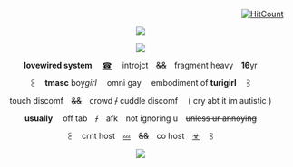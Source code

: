 
<div align="center">

<div align="right">
 
 [![HitCount](https://img.shields.io/endpoint?url=https%3A%2F%2Fhits.dwyl.com%2Flovewired%2Flovewired.json&style=flat-square&label=Views%20%3A&labelColor=%230D1117&color=%230D1117)](http://hits.dwyl.com/lovewired/lovewired)
 
 </div>

 ![](https://i.postimg.cc/NFcXPMVT/image.png)

  ![](https://i.postimg.cc/TYP4w4ym/ezgif-1-b58fb7ead5.gif)

 **lovewired system**  [☎](https://pronouns.cc/@malewife)  introjct ~~&&~~ fragment heavy **16**yr

 ⫕  **tmasc** boy*girl*  omni gay  embodiment of **turigirl**  ⫖

 touch discomf ~~&&~~ crowd ~~/~~ cuddle discomf  ( cry abt it im autistic )

 **usually**  off tab ~~/~~ afk not ignoring u ~~unless ur annoying~~

 ⫕  crnt host [💤](https://pronouns.cc/@malewife/BENREY) ~~&&~~ co host [☣](https://pronouns.cc/@malewife/GORDON1)  ⫖

![](https://i.postimg.cc/m2qLbqLp/image.png)
